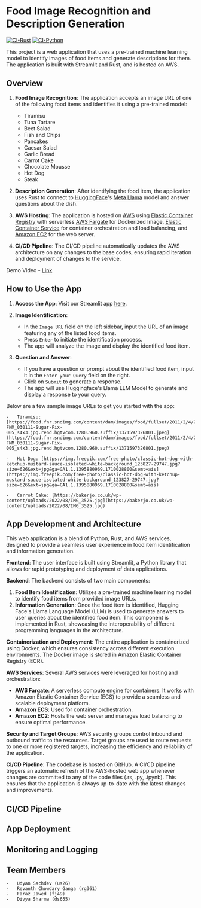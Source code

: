 # Food Image Recognition and Description Generation

[![CI-Rust](https://github.com/nogibjj/Final_Project_Cloud/actions/workflows/rust.yml/badge.svg)](https://github.com/nogibjj/Final_Project_Cloud/actions/workflows/rust.yml) [![CI-Python](https://github.com/nogibjj/Final_Project_Cloud/actions/workflows/python.yml/badge.svg)](https://github.com/nogibjj/Final_Project_Cloud/actions/workflows/python.yml)

This project is a web application that uses a pre-trained machine learning model to identify images of food items and generate descriptions for them. The application is built with Streamlit and Rust, and is hosted on AWS.

## Overview

1. **Food Image Recognition**: The application accepts an image URL of one of the following food items and identifies it using a pre-trained model:
    - Tiramisu
    - Tuna Tartare
    - Beet Salad
    - Fish and Chips
    - Pancakes
    - Caesar Salad
    - Garlic Bread
    - Carrot Cake
    - Chocolate Mousse
    - Hot Dog
    - Steak

2. **Description Generation**: After identifying the food item, the application uses Rust to connect to [HuggingFace](https://huggingface.co/)'s [Meta Llama](https://huggingface.co/meta-llama/Meta-Llama-3-8B) model and answer questions about the dish.

3. **AWS Hosting**: The application is hosted on [AWS](https://aws.amazon.com/) using [Elastic Container Registry](https://aws.amazon.com/ecr/) with serverless [AWS Fargate](https://aws.amazon.com/fargate/) for Dockerized Image, [Elastic Container Service](https://aws.amazon.com/ecs/) for container orchestration and load balancing, and [Amazon EC2](https://aws.amazon.com/ec2/) for the web server.

4. **CI/CD Pipeline**: The CI/CD pipeline automatically updates the AWS architecture on any changes to the base codes, ensuring rapid iteration and deployment of changes to the service.

Demo Video - [Link]()

## How to Use the App

1. **Access the App**: Visit our Streamlit app [here](http://cf-ecs-lb-162243208.us-east-2.elb.amazonaws.com/).

2. **Image Identification**:
    - In the `Image URL` field on the left sidebar, input the URL of an image featuring any of the listed food items.
    - Press `Enter` to initiate the identification process.
    - The app will analyze the image and display the identified food item.

3. **Question and Answer**:
    - If you have a question or prompt about the identified food item, input it in the `Enter your Query` field on the right.
    - Click on `Submit` to generate a response.
    - The app will use Huggingface's Llama LLM Model to generate and display a response to your query.

Below are a few sample image URLs to get you started with the app:

    -   Tiramisu: [https://food.fnr.sndimg.com/content/dam/images/food/fullset/2011/2/4/2/RX-FNM_030111-Sugar-Fix-005_s4x3.jpg.rend.hgtvcom.1280.960.suffix/1371597326801.jpeg](https://food.fnr.sndimg.com/content/dam/images/food/fullset/2011/2/4/2/RX-FNM_030111-Sugar-Fix-005_s4x3.jpg.rend.hgtvcom.1280.960.suffix/1371597326801.jpeg)

    -   Hot Dog: [https://img.freepik.com/free-photo/classic-hot-dog-with-ketchup-mustard-sauce-isolated-white-background_123827-29747.jpg?size=626&ext=jpg&ga=GA1.1.1395880969.1710028800&semt=ais](https://img.freepik.com/free-photo/classic-hot-dog-with-ketchup-mustard-sauce-isolated-white-background_123827-29747.jpg?size=626&ext=jpg&ga=GA1.1.1395880969.1710028800&semt=ais)

    -   Carrot Cake: [https://bakerjo.co.uk/wp-content/uploads/2022/08/IMG_3525.jpg](https://bakerjo.co.uk/wp-content/uploads/2022/08/IMG_3525.jpg)

## App Development and Architecture

This web application is a blend of Python, Rust, and AWS services, designed to provide a seamless user experience in food item identification and information generation.

**Frontend**: The user interface is built using Streamlit, a Python library that allows for rapid prototyping and deployment of data applications.

**Backend**: The backend consists of two main components:
1. **Food Item Identification**: Utilizes a pre-trained machine learning model to identify food items from provided image URLs.
2. **Information Generation**: Once the food item is identified, Hugging Face's Llama Language Model (LLM) is used to generate answers to user queries about the identified food item. This component is implemented in Rust, showcasing the interoperability of different programming languages in the architecture.

**Containerization and Deployment**: The entire application is containerized using Docker, which ensures consistency across different execution environments. The Docker image is stored in Amazon Elastic Container Registry (ECR).

**AWS Services**: Several AWS services were leveraged for hosting and orchestration:
- **AWS Fargate**: A serverless compute engine for containers. It works with Amazon Elastic Container Service (ECS) to provide a seamless and scalable deployment platform.
- **Amazon ECS**: Used for container orchestration.
- **Amazon EC2**: Hosts the web server and manages load balancing to ensure optimal performance.

**Security and Target Groups**: AWS security groups control inbound and outbound traffic to the resources. Target groups are used to route requests to one or more registered targets, increasing the efficiency and reliability of the application.

**CI/CD Pipeline**: The codebase is hosted on GitHub. A CI/CD pipeline triggers an automatic refresh of the AWS-hosted web app whenever changes are committed to any of the code files (.rs, .py, .ipynb). This ensures that the application is always up-to-date with the latest changes and improvements.

## CI/CD Pipeline

## App Deployment

## Monitoring and Logging

## Team Members
    -   Udyan Sachdev (us26)
    -   Revanth Chowdary Ganga (rg361)
    -   Faraz Jawed (fj49)
    -   Divya Sharma (ds655)
